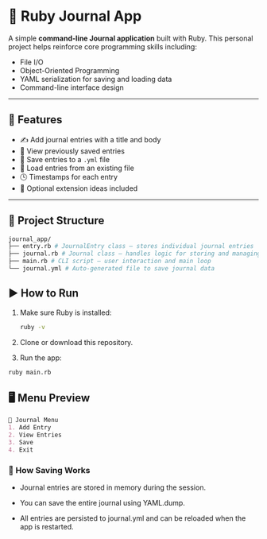 # 📓 Ruby Journal App

A simple **command-line Journal application** built with Ruby. This personal project helps reinforce core programming skills including:

- File I/O
- Object-Oriented Programming
- YAML serialization for saving and loading data
- Command-line interface design

---

## 🧠 Features

- ✍️ Add journal entries with a title and body
- 📖 View previously saved entries
- 💾 Save entries to a `.yml` file
- 📂 Load entries from an existing file
- 🕓 Timestamps for each entry
- 🧠 Optional extension ideas included

---

## 📁 Project Structure

``` bash
journal_app/
├── entry.rb # JournalEntry class – stores individual journal entries
├── journal.rb # Journal class – handles logic for storing and managing entries
├── main.rb # CLI script – user interaction and main loop
└── journal.yml # Auto-generated file to save journal data
```


## ▶️ How to Run

1. Make sure Ruby is installed:
   ```bash
   ruby -v
   ```
2. Clone or download this repository.

3. Run the app:
```bash
ruby main.rb
```

## 🖥️ Menu Preview
```markdown
📓 Journal Menu
1. Add Entry
2. View Entries
3. Save
4. Exit
```

### 💾 How Saving Works
- Journal entries are stored in memory during the session.

- You can save the entire journal using YAML.dump.

- All entries are persisted to journal.yml and can be reloaded when the app is restarted.